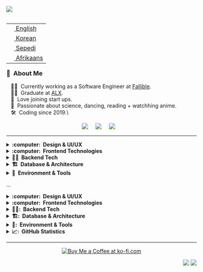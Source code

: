 <img src="images/svg/header_en.svg"></img>

<table align="right">
 <tr><td><a href="README.md"><img src="images/us-flag.png" height="13"> English</a></td></tr>
 <tr><td><a href="README_fr.md"><img src="images/sk-flag.png" height="13"> Korean</a></td></tr>
 <tr><td><a href="README_pt.md"><img src="images/sa-flag.png" height="13"> Sepedi</a></td></tr>
     <tr><td><a href="README_pt.md"><img src="images/sa-flag.png" height="13"> Afrikaans</a></td></tr>
</table>

### :space_invader: &nbsp;About Me

&nbsp;&nbsp;&nbsp;:technologist: &nbsp;Currently working as a Software Engineer at [Fallible](https://www.fallible.com/). \
&nbsp;&nbsp;&nbsp;:technologist: &nbsp;Graduate at  [ALX](https://www.alxafrica.com/). \
&nbsp;&nbsp;&nbsp;:seedling: &nbsp;Love joining start ups.\
&nbsp;&nbsp;&nbsp;:heartbeat: &nbsp;Passionate about science, dancing, reading + watchhing anime.\
&nbsp;&nbsp;&nbsp;:hammer_and_wrench: &nbsp;Coding since 2019.\

<p align="center">
  <a href="mailto:kamoellenkganakga@gmail.com?subject=Olá%20Bruno%20Tacca"><img src="https://img.shields.io/badge/gmail-%23D14836.svg?&style=for-the-badge&logo=gmail&logoColor=white" /></a>&nbsp;&nbsp;&nbsp;&nbsp;
  <a href="https://behance.net/kamoellenkganakga/"><img src="https://img.shields.io/badge/behance-%23dc2743.svg?&style=for-the-badge&logo=behance&logoColor=white" /></a>&nbsp;&nbsp;&nbsp;&nbsp;
  <a href="https://www.linkedin.com/in/kamogelokganakga/"><img src="https://img.shields.io/badge/linkedin-%230077B5.svg?&style=for-the-badge&logo=linkedin&logoColor=white" /></a>&nbsp;&nbsp;&nbsp;&nbsp;
</p>

<hr/>
<details>
  <summary><b>:computer: &nbsp;Design & UI/UX</b></summary>
  <br/>
  <img src="https://img.shields.io/badge/Figma-F24E1E.svg?&style=flat&logo=figma&logoColor=white" alt="Figma"/>
  <img src="https://img.shields.io/badge/Illustrator-FF9A00.svg?&style=flat&logo=adobe-illustrator&logoColor=white" alt="Illustrator"/>
</details>

<details>
  <summary><b>:computer: &nbsp;Frontend Technologies</b></summary>
  <br/>
  <img src="https://img.shields.io/badge/JAVA-007396.svg?&style=flat&logo=java&logoColor=white" alt="Java"/>
  <img src="https://img.shields.io/badge/HTML5-E34F26.svg?&style=flat&logo=html5&logoColor=white" alt="HTML5"/>
  <img src="https://img.shields.io/badge/CSS3-%231572B6.svg?&style=flat&logo=css3&logoColor=white" alt="CSS3"/>
  <img src="https://img.shields.io/badge/JAVASCRIPT-323330.svg?&style=flat&logo=javascript&logoColor=%23F7DF1E" alt="JavaScript"/>
  <img src="https://img.shields.io/badge/TypeScript-007ACC.svg?&style=flat&logo=typescript&logoColor=white" alt="TypeScript"/>
  <img src="https://img.shields.io/badge/React-61DAFB.svg?&style=flat&logo=react&logoColor=black" alt="React"/>
  <img src="https://img.shields.io/badge/Tailwind%20CSS-06B6D4.svg?&style=flat&logo=tailwindcss&logoColor=white" alt="Tailwind CSS"/>
  <img src="https://img.shields.io/badge/SASS-CC6699.svg?&style=flat&logo=sass&logoColor=white" alt="SASS"/>
</details>

<details>
  <summary><b>🕵️‍♀️ &nbsp;Backend Tech</b></summary>
  <br/>
  <img src="https://img.shields.io/badge/Node.js-339933.svg?&style=flat&logo=nodedotjs&logoColor=white" alt="Node.js"/>
  <img src="https://img.shields.io/badge/Python-3776AB.svg?&style=flat&logo=python&logoColor=white" alt="Python"/>
  <img src="https://img.shields.io/badge/C%23-239120.svg?&style=flat&logo=csharp&logoColor=white" alt="C#"/>
  <img src="https://img.shields.io/badge/Go-00ADD8.svg?&style=flat&logo=go&logoColor=white" alt="Go"/>
  <img src="https://img.shields.io/badge/Gin-00ADD8.svg?&style=flat&logo=go&logoColor=white" alt="Gin"/>
  <img src="https://img.shields.io/badge/Chi-00ADD8.svg?&style=flat&logo=go&logoColor=white" alt="Chi"/>
  <img src="https://img.shields.io/badge/C%2B%2B-00599C.svg?&style=flat&logo=cplusplus&logoColor=white" alt="C++"/>
  <img src="https://img.shields.io/badge/C-00599C.svg?&style=flat&logo=c&logoColor=white" alt="C"/>
</details>

<details>
  <summary><b>🏗️ &nbsp;Database & Architecture</b></summary>
  <br/>
  <img src="https://img.shields.io/badge/Oracle-F80000.svg?&style=flat&logo=oracle&logoColor=white" alt="Oracle"/>
  <img src="https://img.shields.io/badge/Clean%20Architecture-000000.svg?&style=flat&logo=none&logoColor=white" alt="Clean Architecture"/>
</details>

<details>
  <summary><b>🧰 &nbsp;Environment & Tools</b></summary>
  <br/>
  <img src="https://img.shields.io/badge/Eclipse-2C2255.svg?&style=flat&logo=eclipse&logoColor=white" alt="Eclipse"/>
  <img src="https://img.shields.io/badge/IntelliJ%20IDEA-000000.svg?&style=flat&logo=intellij-idea&logoColor=white" alt="IntelliJ IDEA"/>
  <img src="https://img.shields.io/badge/Git-F05032.svg?&style=flat&logo=git&logoColor=white" alt="Git"/>
  <img src="https://img.shields.io/badge/GitHub-181717.svg?&style=flat&logo=github&logoColor=white" alt="GitHub"/>
  <img src="https://img.shields.io/badge/GitLab-FCA121.svg?&style=flat&logo=gitlab&logoColor=white" alt="GitLab"/>
  <img src="https://img.shields.io/badge/Docker-2496ED.svg?&style=flat&logo=docker&logoColor=white" alt="Docker"/>
  <img src="https://img.shields.io/badge/Linux-FCC624.svg?&style=flat&logo=linux&logoColor=black" alt="Linux"/>
  <img src="https://img.shields.io/badge/Visual%20Studio%20Code-007ACC.svg?&style=flat&logo=visual-studio-code&logoColor=white" alt="VSCode"/>
</details>

...
<details>
  <summary><b>:computer: &nbsp;Design & UI/UX</b></summary>
  <br/>
 ![Figma](https://img.shields.io/badge/Figma-F24E1E.svg?&style=flat&logo=figma&logoColor=white)
 ![Illustrator](https://img.shields.io/badge/Illustrator-FF9A00.svg?&style=flat&logo=adobe-illustrator&logoColor=white)
</details>


<details>
  <summary><b>:computer: &nbsp;Frontend Technologies</b></summary>
  <br/>
 ![Java](https://img.shields.io/badge/JAVA-007396.svg?&style=flat&logo=java&logoColor=white)&nbsp;
 [HTML5](https://img.shields.io/badge/HTML5-E34F26.svg?&style=flat&logo=html5&logoColor=white)&nbsp;
 [CSS3](https://img.shields.io/badge/CSS3-%231572B6.svg?&style=flat&logo=css3&logoColor=white)&nbsp;
 [JavaScript](https://img.shields.io/badge/JAVASCRIPT-323330.svg?&style=flat&logo=javascript&logoColor=%23F7DF1E)&nbsp;
 [TypeScript](https://img.shields.io/badge/TypeScript-007ACC.svg?&style=flat&logo=typescript&logoColor=white)&nbsp;
 [React](https://img.shields.io/badge/React-61DAFB.svg?&style=flat&logo=react&logoColor=black)&nbsp;
[Tailwind CSS](https://img.shields.io/badge/Tailwind%20CSS-06B6D4.svg?&style=flat&logo=tailwindcss&logoColor=white)&nbsp;
[SASS](https://img.shields.io/badge/SASS-CC6699.svg?&style=flat&logo=sass&logoColor=white)&nbsp;

</details>


<details>
  <summary><b>🕵️‍♀️: &nbsp;Backend Tech</b></summary>
  <br/>
![Node.js](https://img.shields.io/badge/Node.js-339933.svg?&style=flat&logo=nodedotjs&logoColor=white)&nbsp;
![Python](https://img.shields.io/badge/Python-3776AB.svg?&style=flat&logo=python&logoColor=white)&nbsp;
![C#](https://img.shields.io/badge/C%23-239120.svg?&style=flat&logo=csharp&logoColor=white)&nbsp;
![Go](https://img.shields.io/badge/Go-00ADD8.svg?&style=flat&logo=go&logoColor=white)&nbsp;
![Gin](https://img.shields.io/badge/Gin-00ADD8.svg?&style=flat&logo=go&logoColor=white)&nbsp;
![Chi](https://img.shields.io/badge/Chi-00ADD8.svg?&style=flat&logo=go&logoColor=white)&nbsp;
![C++](https://img.shields.io/badge/C%2B%2B-00599C.svg?&style=flat&logo=cplusplus&logoColor=white)&nbsp;
![C](https://img.shields.io/badge/C-00599C.svg?&style=flat&logo=c&logoColor=white)&nbsp;

</details>

<details>
  <summary><b>🏗️: &nbsp;Database & Architecture</b></summary>
  <br/>
![Oracle](https://img.shields.io/badge/Oracle-F80000.svg?&style=flat&logo=oracle&logoColor=white)&nbsp;
![Clean Architecture](https://img.shields.io/badge/Clean%20Architecture-000000.svg?&style=flat&logo=none&logoColor=white)&nbsp;
</details>

<details>
  <summary><b>🧰: &nbsp;Environment & Tools</b></summary>
  <br/>
![Eclipse](https://img.shields.io/badge/Eclipse-2C2255.svg?&style=flat&logo=eclipse&logoColor=white)&nbsp;
![IntelliJ IDEA](https://img.shields.io/badge/IntelliJ%20IDEA-000000.svg?&style=flat&logo=intellij-idea&logoColor=white)&nbsp;
![Git](https://img.shields.io/badge/Git-F05032.svg?&style=flat&logo=git&logoColor=white)&nbsp;
![GitHub](https://img.shields.io/badge/GitHub-181717.svg?&style=flat&logo=github&logoColor=white)&nbsp;
![GitLab](https://img.shields.io/badge/GitLab-FCA121.svg?&style=flat&logo=gitlab&logoColor=white)&nbsp;
![Docker](https://img.shields.io/badge/Docker-2496ED.svg?&style=flat&logo=docker&logoColor=white)&nbsp;
![LINUX](https://img.shields.io/badge/Linux-FCC624.svg?&style=flat&logo=linux&logoColor=black)&nbsp;
![VSCode](https://img.shields.io/badge/Visual%20Studio%20Code-007ACC.svg?&style=flat&logo=visual-studio-code&logoColor=white)&nbsp;

</details>

<details>
  <summary><b>📈: &nbsp;GitHub Statistics</b></summary>
  <br/>
    <p align="center">
        <!--<img height="137px" src="https://github-readme-streak-stats.herokuapp.com/?user=kamoellen&hide_border=true&theme=dark" />-->
      <img height="137px" src="https://github-readme-stats.vercel.app/api?username=kamoellen&show_icons=tru&layout=compact&theme=dark&count_private=true" />
    </p>
   
</details>

<hr/>

<p align="center">
 <a href="https://ko-fi.com/X8X48056Q">
   <img src="https://ko-fi.com/img/githubbutton_sm.svg" alt="Buy Me a Coffee at ko-fi.com" data-canonical-src="https://ko-fi.com/img/githubbutton_sm.svg" style="max-width: 100%;">
 </a>
</p>

<p align="right">
<img src="https://komarev.com/ghpvc/?username=kamoellen&style=plastic&label=Views"><img>
<img src="https://badges.pufler.dev/visits/kamoellen/kamoellen?color=black&logo=github" />
</p>






<!--
------------------------------------------------<h1 align="center">Hi 🤍, I'm Ellen</h1>
<br>
<div align="center">
    <a href="https://linkedin.com/in/https://www.linkedin.com/in/kamogelokganakga/" target="blank"><img src="https://raw.githubusercontent.com/rahuldkjain/github-profile-readme-generator/master/src/images/icons/Social/linked-in-alt.svg" alt="https://www.linkedin.com/in/kamogelokganakga/" height="30" width="40" theme=dark /></a>
    <a href="https://www.behance.net/https://www.behance.net/kamoellenkganakga" target="blank"><img src="https://raw.githubusercontent.com/rahuldkjain/github-profile-readme-generator/master/src/images/icons/Social/behance.svg" alt="https://www.behance.net/kamoellenkganakga" height="30" width="40" /></a>
    <a href="https://www.leetcode.com/https://leetcode.com/kamoellenkganakga/" target="blank"><img src="https://raw.githubusercontent.com/rahuldkjain/github-profile-readme-generator/master/src/images/icons/Social/leet-code.svg" alt="https://leetcode.com/kamoellenkganakga/" height="30" width="40" /></a>
    <p align="left"> 


</p>

</br>


# About ME 🤍 :


<img hight="400" width="500" alt="GIF" align="right" src="mood.gif">

### - Learning :
🤍 Data Structures & Algorithms
🤍 Generative Adversarial Networks

### - Hobbies : 
🤍 CTF
🤍 Watching Anime
🤍 Dancing
🤍 Reading Light Novels

</br>
</br>


# Quick stats about me 

### Fun Stats

| Github Stats | Leetcode Stats |
| --- | --- | 
| ![Ellen's github stats](https://github-readme-stats.vercel.app/api?username=kamoellen&show_icons=tru&layout=compact&theme=dark&count_private=true) |  [![Ellen's LeetCode stats](https://leetcode-stats-six.vercel.app/?username=kamoellenkganakga&theme=dark)](https://github.com/kamoellen/leetcode-stats)



### Fav Projects 

| Hackathon | Backend | Data Science 
| --- | --- | --- | 
| <a href="https://github.com/KamoEllen/Building-Resilient-Communities-GNEC-Hackathon"><img align="center" src="https://github-readme-stats.vercel.app/api/pin/?username=kamoellen&repo=Building-Resilient-Communities-GNEC-Hackathon&title_color=ffffff&text_color=c9cacc&icon_color=2bbc8a&bg_color=1d1f21" /></a> | <a href="https://github.com/KamoEllen/Game-3D-Maze"><img align="center" src="https://github-readme-stats.vercel.app/api/pin/?username=kamoellen&repo=Game-3D-Maze&title_color=ffffff&text_color=c9cacc&icon_color=2bbc8a&bg_color=1d1f21" /></a> | <a href="https://github.com/KamoEllen/Marketing-Data-Report"><img align="center" src="https://github-readme-stats.vercel.app/api/pin/?username=kamoellen&repo=Marketing-Data-Report&title_color=ffffff&text_color=c9cacc&icon_color=2bbc8a&bg_color=1d1f21" /></a> 



-->




